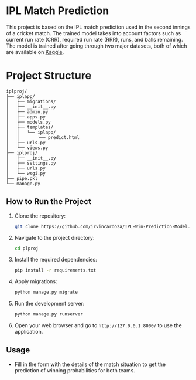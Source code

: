 
# IPL Match Prediction

This project is based on the IPL match prediction used in the second innings of a cricket match. The trained model takes into account factors such as current run rate (CRR), required run rate (RRR), runs, and balls remaining. The model is trained after going through two major datasets, both of which are available on [Kaggle](https://www.kaggle.com/datasets/patrickb1912/ipl-complete-dataset-20082020).


# Project Structure
```
iplproj/
├── iplapp/
│   ├── migrations/
│   ├── __init__.py
│   ├── admin.py
│   ├── apps.py
│   ├── models.py
│   ├── templates/
│   │   └── iplapp/
│   │       └── predict.html
│   ├── urls.py
│   └── views.py
├── iplproj/
│   ├── __init__.py
│   ├── settings.py
│   ├── urls.py
│   └── wsgi.py
├── pipe.pkl
└── manage.py
```


## How to Run the Project

1. Clone the repository:
    ```bash
    git clone https://github.com/irvincardoza/IPL-Win-Prediction-Model.git
    ```

2. Navigate to the project directory:
    ```bash
    cd plproj
    ```

3. Install the required dependencies:
    ```bash
    pip install -r requirements.txt
    ```

4. Apply migrations:
    ```bash
    python manage.py migrate
    ```

5. Run the development server:
    ```bash
    python manage.py runserver
    ```

6. Open your web browser and go to `http://127.0.0.1:8000/` to use the application.

## Usage

- Fill in the form with the details of the match situation to get the prediction of winning probabilities for both teams.

